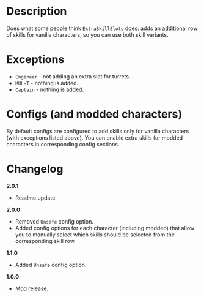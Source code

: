 # Description
Does what some people think `ExtraSkillSlots` does: adds an additional row of skills for vanilla characters, so you can use both skill variants.

# Exceptions
* `Engineer` - not adding an extra slot for turrets.
* `MUL-T` - nothing is added.
* `Captain` - nothing is added.

# Configs (and modded characters)
By default configs are configured to add skills only for vanilla characters (with exceptions listed above).
You can enable extra skills for modded characters in corresponding config sections.

# Changelog
**2.0.1**

* Readme update

**2.0.0**

* Removed `Unsafe` config option.
* Added config options for each character (including modded) that allow you to manually select which skills should be selected from the corresponding skill row. 

**1.1.0**

* Added `Unsafe` config option.

**1.0.0**

* Mod release.